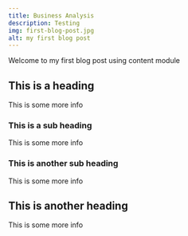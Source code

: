 ```yaml
---
title: Business Analysis
description: Testing
img: first-blog-post.jpg
alt: my first blog post
---
```


Welcome to my first blog post using content module

## This is a heading

This is some more info

### This is a sub heading

This is some more info

### This is another sub heading

This is some more info

## This is another heading

This is some more info